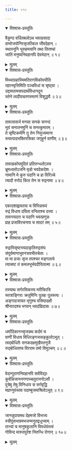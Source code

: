 ```yaml
---
title: ०१०

---
```

<div class="audioEmbed"  caption="सीतालक्ष्मी-वाचनम्" src="https://sanskritdocuments.org/sites/completenarayaneeyam/SoundFiles/010/010_01.mp3"></div>
<details open><summary>विश्वास-प्रस्तुतिः</summary>

वैकुण्ठ वर्धितबलोऽथ भवत्प्रसादा  
दम्भोजयोनिरसृजत्किल जीवदेहान् ।  
स्थास्नूनि भूरुहमयानि तथा तिरश्चां  
जातिं मनुष्यनिवहानपि देवभेदान् ॥ १॥
</details>
<details><summary>मूलम्</summary>

वैकुण्ठ वर्धितबलोऽथ भवत्प्रसादा  
दम्भोजयोनिरसृजत्किल जीवदेहान् ।  
स्थास्नूनि भूरुहमयानि तथा तिरश्चां  
जातिं मनुष्यनिवहानपि देवभेदान् ॥ १॥
</details>



<div class="audioEmbed"  caption="सीतालक्ष्मी-वाचनम्" src="https://sanskritdocuments.org/sites/completenarayaneeyam/SoundFiles/010/010_02.mp3"></div>
<details open><summary>विश्वास-प्रस्तुतिः</summary>

मिथ्याग्रहास्मिमतिरागविकोपभीति  
रज्ञानवृत्तिमिति पञ्चविधां स सृष्ट्वा ।  
उद्दामतामसपदार्थविधानदून  
स्तेने त्वदीयचरणस्मरणं विशुद्ध्यै ॥ २॥
</details>
<details><summary>मूलम्</summary>

मिथ्याग्रहास्मिमतिरागविकोपभीति  
रज्ञानवृत्तिमिति पञ्चविधां स सृष्ट्वा ।  
उद्दामतामसपदार्थविधानदून  
स्तेने त्वदीयचरणस्मरणं विशुद्ध्यै ॥ २॥
</details>



<div class="audioEmbed"  caption="सीतालक्ष्मी-वाचनम्" src="https://sanskritdocuments.org/sites/completenarayaneeyam/SoundFiles/010/010_03.mp3"></div>
<details open><summary>विश्वास-प्रस्तुतिः</summary>

तावत्ससर्ज मनसा सनकं सनन्दं  
भूयं सनातनमुनिं च सनत्कुमारम् ।  
ते सृष्टिकर्मणि तु तेन नियुज्यमाना  
स्त्वत्पादभक्तिरसिका जगृहुर्न वाणीम् ॥ ३॥
</details>
<details><summary>मूलम्</summary>

तावत्ससर्ज मनसा सनकं सनन्दं  
भूयं सनातनमुनिं च सनत्कुमारम् ।  
ते सृष्टिकर्मणि तु तेन नियुज्यमाना  
स्त्वत्पादभक्तिरसिका जगृहुर्न वाणीम् ॥ ३॥
</details>



<div class="audioEmbed"  caption="सीतालक्ष्मी-वाचनम्" src="https://sanskritdocuments.org/sites/completenarayaneeyam/SoundFiles/010/010_04.mp3"></div>
<details open><summary>विश्वास-प्रस्तुतिः</summary>

तावत्प्रकोपमुदितं प्रतिरुन्धतोऽस्य  
भ्रूमध्यतोऽजनि मृडो भवदेकदेशः ।  
नामानि मे कुरु पदानि च हा विरिञ्चे  
त्यादौ रुरोद किल तेन स रुद्रनामा ॥ ४॥
</details>
<details><summary>मूलम्</summary>

तावत्प्रकोपमुदितं प्रतिरुन्धतोऽस्य  
भ्रूमध्यतोऽजनि मृडो भवदेकदेशः ।  
नामानि मे कुरु पदानि च हा विरिञ्चे  
त्यादौ रुरोद किल तेन स रुद्रनामा ॥ ४॥
</details>



<div class="audioEmbed"  caption="सीतालक्ष्मी-वाचनम्" src="https://sanskritdocuments.org/sites/completenarayaneeyam/SoundFiles/010/010_05.mp3"></div>
<details open><summary>विश्वास-प्रस्तुतिः</summary>

एकादशाह्वयतया च विभिन्नरूपं  
रुद्रं विधाय दयिता वनिताश्च दत्त्वा ।  
तावन्त्यदत्त च पदानि भवत्प्रणुन्नः  
प्राह प्रजाविरचनाय च सादरं तम् ॥ ५॥
</details>
<details><summary>मूलम्</summary>

एकादशाह्वयतया च विभिन्नरूपं  
रुद्रं विधाय दयिता वनिताश्च दत्त्वा ।  
तावन्त्यदत्त च पदानि भवत्प्रणुन्नः  
प्राह प्रजाविरचनाय च सादरं तम् ॥ ५॥
</details>



<div class="audioEmbed"  caption="सीतालक्ष्मी-वाचनम्" src="https://sanskritdocuments.org/sites/completenarayaneeyam/SoundFiles/010/010_06.mp3"></div>
<details open><summary>विश्वास-प्रस्तुतिः</summary>

रुद्राभिसृष्टभयदाकृतिरुद्रसंघ  
संपूर्यमाणाभुवनत्रयभीतचेताः ।  
मा मा प्रजाः सृज तपश्चर मङ्गलाये  
त्याचष्ट तं कमलभूर्भवदीरितात्मा ॥ ६॥
</details>
<details><summary>मूलम्</summary>

रुद्राभिसृष्टभयदाकृतिरुद्रसंघ  
संपूर्यमाणाभुवनत्रयभीतचेताः ।  
मा मा प्रजाः सृज तपश्चर मङ्गलाये  
त्याचष्ट तं कमलभूर्भवदीरितात्मा ॥ ६॥
</details>



<div class="audioEmbed"  caption="सीतालक्ष्मी-वाचनम्" src="https://sanskritdocuments.org/sites/completenarayaneeyam/SoundFiles/010/010_07.mp3"></div>
<details open><summary>विश्वास-प्रस्तुतिः</summary>

तस्याथ सर्गरसिकस्य मरीचिरत्रि  
स्तत्राङ्गिराः क्रतुमिनिः पुलहः पुलस्त्यः ।  
अङ्गादजायत भृगुश्च वसिष्ठदक्षौ  
श्रीनारदश्च भगवन् भवदंघ्रिदासः ॥ ७॥
</details>
<details><summary>मूलम्</summary>

तस्याथ सर्गरसिकस्य मरीचिरत्रि  
स्तत्राङ्गिराः क्रतुमिनिः पुलहः पुलस्त्यः ।  
अङ्गादजायत भृगुश्च वसिष्ठदक्षौ  
श्रीनारदश्च भगवन् भवदंघ्रिदासः ॥ ७॥
</details>



<div class="audioEmbed"  caption="सीतालक्ष्मी-वाचनम्" src="https://sanskritdocuments.org/sites/completenarayaneeyam/SoundFiles/010/010_08.mp3"></div>
<details open><summary>विश्वास-प्रस्तुतिः</summary>

धर्मादिकानभ्सृजन्नथ कर्दमं च  
वाणीं विधाय विधिरङ्गजसङ्कुलोऽभूत् ।  
त्वद्बोधितैः सनकदक्षमुखैस्तनूजै  
रुद्बोधितश्च विरराम तमो विमुञ्चन् ॥ ८॥
</details>
<details><summary>मूलम्</summary>

धर्मादिकानभ्सृजन्नथ कर्दमं च  
वाणीं विधाय विधिरङ्गजसङ्कुलोऽभूत् ।  
त्वद्बोधितैः सनकदक्षमुखैस्तनूजै  
रुद्बोधितश्च विरराम तमो विमुञ्चन् ॥ ८॥
</details>



<div class="audioEmbed"  caption="सीतालक्ष्मी-वाचनम्" src="https://sanskritdocuments.org/sites/completenarayaneeyam/SoundFiles/010/010_09.mp3"></div>
<details open><summary>विश्वास-प्रस्तुतिः</summary>

वेदान्पुराणनिवहानपि सर्वविद्याः  
कुर्वन्निजाननगणाच्चतुराननोऽसौ ।  
पुत्रेषु तेषु विनिधाय स सर्गवृद्धि  
मप्राप्नुवंस्तव पदाम्बुजमाश्रितोऽभूत् ॥ ९॥
</details>
<details><summary>मूलम्</summary>

वेदान्पुराणनिवहानपि सर्वविद्याः  
कुर्वन्निजाननगणाच्चतुराननोऽसौ ।  
पुत्रेषु तेषु विनिधाय स सर्गवृद्धि  
मप्राप्नुवंस्तव पदाम्बुजमाश्रितोऽभूत् ॥ ९॥
</details>



<div class="audioEmbed"  caption="सीतालक्ष्मी-वाचनम्" src="https://sanskritdocuments.org/sites/completenarayaneeyam/SoundFiles/010/010_10.mp3"></div>
<details open><summary>विश्वास-प्रस्तुतिः</summary>

जानन्नुपायमथ देहमजो विभज्य  
स्त्रीपुंसभावमभजन्मनुतद्वधूभ्याम् ।  
ताभ्यां च मानुषकुलानि विवर्धयंस्त्वं  
गोविन्द मारुतपुरेश निरुन्धि रोगान् ॥ १०॥
</details>
<details><summary>मूलम्</summary>

जानन्नुपायमथ देहमजो विभज्य  
स्त्रीपुंसभावमभजन्मनुतद्वधूभ्याम् ।  
ताभ्यां च मानुषकुलानि विवर्धयंस्त्वं  
गोविन्द मारुतपुरेश निरुन्धि रोगान् ॥ १०॥
</details>

